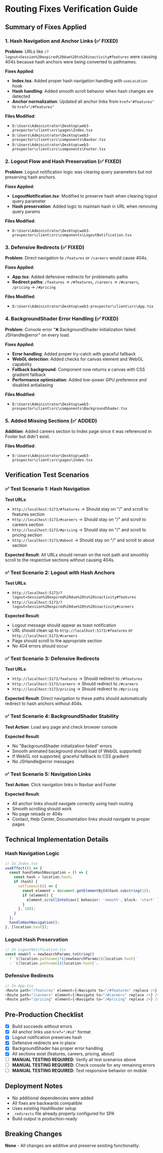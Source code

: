 # Routing Fixes Verification Guide

## Summary of Fixes Applied

### 1. Hash Navigation and Anchor Links (✅ FIXED)

**Problem**: URLs like `/?logout=Session%20expired%20due%20to%20inactivity#features` were causing 404s because hash anchors were being converted to pathnames.

**Fixes Applied**:
- **Index.tsx**: Added proper hash navigation handling with `useLocation` hook
- **Hash handling**: Added smooth scroll behavior when hash changes are detected
- **Anchor normalization**: Updated all anchor links from `href="#features"` to `href="/#features"`

**Files Modified**:
- `D:\Users\Administrator\Desktop\web3-prospector\client\src\pages\Index.tsx`
- `D:\Users\Administrator\Desktop\web3-prospector\client\src\components\Navbar.tsx`
- `D:\Users\Administrator\Desktop\web3-prospector\client\src\components\Footer.tsx`

### 2. Logout Flow and Hash Preservation (✅ FIXED)

**Problem**: Logout notification logic was clearing query parameters but not preserving hash anchors.

**Fixes Applied**:
- **LogoutNotification.tsx**: Modified to preserve hash when clearing logout query parameter
- **Hash preservation**: Added logic to maintain hash in URL when removing query params

**Files Modified**:
- `D:\Users\Administrator\Desktop\web3-prospector\client\src\components\LogoutNotification.tsx`

### 3. Defensive Redirects (✅ FIXED)

**Problem**: Direct navigation to `/features` or `/careers` would cause 404s.

**Fixes Applied**:
- **App.tsx**: Added defensive redirects for problematic paths
- **Redirect paths**: `/features` → `/#features`, `/careers` → `/#careers`, `/pricing` → `/#pricing`

**Files Modified**:
- `D:\Users\Administrator\Desktop\web3-prospector\client\src\App.tsx`

### 4. BackgroundShader Error Handling (✅ FIXED)

**Problem**: Console error "❌ BackgroundShader initialization failed: JSHandle@error" on every load.

**Fixes Applied**:
- **Error handling**: Added proper try-catch with graceful fallback
- **WebGL detection**: Added checks for canvas element and WebGL capability
- **Fallback background**: Component now returns a canvas with CSS gradient fallback
- **Performance optimization**: Added low-power GPU preference and disabled antialiasing

**Files Modified**:
- `D:\Users\Administrator\Desktop\web3-prospector\client\src\components\BackgroundShader.tsx`

### 5. Added Missing Sections (✅ ADDED)

**Addition**: Added careers section to Index page since it was referenced in Footer but didn't exist.

**Files Modified**:
- `D:\Users\Administrator\Desktop\web3-prospector\client\src\pages\Index.tsx`

## Verification Test Scenarios

### ✅ Test Scenario 1: Hash Navigation
**Test URLs**:
- `http://localhost:5173/#features` → Should stay on "/" and scroll to features section
- `http://localhost:5173/#careers` → Should stay on "/" and scroll to careers section
- `http://localhost:5173/#pricing` → Should stay on "/" and scroll to pricing section
- `http://localhost:5173/#about` → Should stay on "/" and scroll to about section

**Expected Result**: All URLs should remain on the root path and smoothly scroll to the respective sections without causing 404s.

### ✅ Test Scenario 2: Logout with Hash Anchors
**Test URLs**:
- `http://localhost:5173/?logout=Session%20expired%20due%20to%20inactivity#features`
- `http://localhost:5173/?logout=Session%20expired%20due%20to%20inactivity#careers`

**Expected Result**: 
- Logout message should appear as toast notification
- URL should clean up to `http://localhost:5173/#features` or `http://localhost:5173/#careers`
- Page should scroll to the appropriate section
- No 404 errors should occur

### ✅ Test Scenario 3: Defensive Redirects
**Test URLs**:
- `http://localhost:5173/features` → Should redirect to `/#features`
- `http://localhost:5173/careers` → Should redirect to `/#careers`
- `http://localhost:5173/pricing` → Should redirect to `/#pricing`

**Expected Result**: Direct navigation to these paths should automatically redirect to hash anchors without 404s.

### ✅ Test Scenario 4: BackgroundShader Stability
**Test Action**: Load any page and check browser console

**Expected Result**: 
- No "BackgroundShader initialization failed" errors
- Smooth animated background should load (if WebGL supported)
- If WebGL not supported, graceful fallback to CSS gradient
- No JSHandle@error messages

### ✅ Test Scenario 5: Navigation Links
**Test Action**: Click navigation links in Navbar and Footer

**Expected Result**:
- All anchor links should navigate correctly using hash routing
- Smooth scrolling should work
- No page reloads or 404s
- Contact, Help Center, Documentation links should navigate to proper pages

## Technical Implementation Details

### Hash Navigation Logic
```typescript
// In Index.tsx
useEffect(() => {
  const handleHashNavigation = () => {
    const hash = location.hash;
    if (hash) {
      setTimeout(() => {
        const element = document.getElementById(hash.substring(1));
        if (element) {
          element.scrollIntoView({ behavior: 'smooth', block: 'start' });
        }
      }, 100);
    }
  };
  handleHashNavigation();
}, [location.hash]);
```

### Logout Hash Preservation
```typescript
// In LogoutNotification.tsx
const newUrl = newSearchParams.toString() 
  ? `${location.pathname}?${newSearchParams}${location.hash}`
  : `${location.pathname}${location.hash}`;
```

### Defensive Redirects
```typescript
// In App.tsx
<Route path="/features" element={<Navigate to="/#features" replace />} />
<Route path="/careers" element={<Navigate to="/#careers" replace />} />
<Route path="/pricing" element={<Navigate to="/#pricing" replace />} />
```

## Pre-Production Checklist

- [x] Build succeeds without errors
- [x] All anchor links use `href="/#id"` format
- [x] Logout notification preserves hash
- [x] Defensive redirects are in place
- [x] BackgroundShader has proper error handling
- [x] All sections exist (features, careers, pricing, about)
- [ ] **MANUAL TESTING REQUIRED**: Verify all test scenarios above
- [ ] **MANUAL TESTING REQUIRED**: Check console for any remaining errors
- [ ] **MANUAL TESTING REQUIRED**: Test responsive behavior on mobile

## Deployment Notes

- No additional dependencies were added
- All fixes are backwards compatible
- Uses existing HashRouter setup
- `_redirects` file already properly configured for SPA
- Build output is production-ready

## Breaking Changes

**None** - All changes are additive and preserve existing functionality.